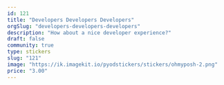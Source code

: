 ```yaml
---
id: 121
title: "Developers Developers Developers"
orgSlug: "developers-developers-developers"
description: "How about a nice developer experience?"
draft: false
community: true
type: stickers
slug: "121"
image: "https://ik.imagekit.io/pyodstickers/stickers/ohmyposh-2.png"
price: "3.00"
---
```

